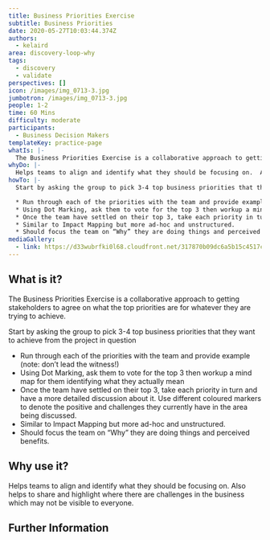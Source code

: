 ```yaml
---
title: Business Priorities Exercise
subtitle: Business Priorities
date: 2020-05-27T10:03:44.374Z
authors:
  - kelaird
area: discovery-loop-why
tags:
  - discovery
  - validate
perspectives: []
icon: /images/img_0713-3.jpg
jumbotron: /images/img_0713-3.jpg
people: 1-2
time: 60 Mins
difficulty: moderate
participants:
  - Business Decision Makers
templateKey: practice-page
whatIs: |-
  The Business Priorities Exercise is a collaborative approach to getting stakeholders to agree on what the top priorities are for whatever they are trying to achieve.
whyDo: |-
  Helps teams to align and identify what they should be focusing on.  Also helps to share and highlight where there are challenges in the business which may not be visible to everyone.
howTo: |-
  Start by asking the group to pick 3-4 top business priorities that they want to achieve from the project in question

  * Run through each of the priorities with the team and provide example (note: don’t lead the witness!)
  * Using Dot Marking, ask them to vote for the top 3 then workup a mind map for them identifying what they actually mean
  * Once the team have settled on their top 3, take each priority in turn and have a more detailed discussion about it.  Use different coloured markers to denote the positive and challenges they currently have in the area being discussed.
  * Similar to Impact Mapping but more ad-hoc and unstructured.
  * Should focus the team on “Why” they are doing things and perceived benefits.
mediaGallery:
  - link: https://d33wubrfki0l68.cloudfront.net/317870b09dc6a5b15c4517c141c82366ddde8596/e1070/images/img_0713-3.jpg
---
```

## What is it?

The Business Priorities Exercise is a collaborative approach to getting stakeholders to agree on what the top priorities are for whatever they are trying to achieve.

Start by asking the group to pick 3-4 top business priorities that they want to achieve from the project in question

* Run through each of the priorities with the team and provide example (note: don’t lead the witness!)
* Using Dot Marking, ask them to vote for the top 3 then workup a mind map for them identifying what they actually mean
* Once the team have settled on their top 3, take each priority in turn and have a more detailed discussion about it.  Use different coloured markers to denote the positive and challenges they currently have in the area being discussed.
* Similar to Impact Mapping but more ad-hoc and unstructured.
* Should focus the team on “Why” they are doing things and perceived benefits.

## Why use it?

Helps teams to align and identify what they should be focusing on.  Also helps to share and highlight where there are challenges in the business which may not be visible to everyone.

## Further Information
